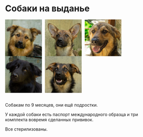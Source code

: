 # Собаки на выданье

<div class="dogs-faces">
<img src="img/puh-face.png" alt="Мордочка Пуха">
<img src="img/zita-face2.png" alt="Мордочка Зиты">
<img src="img/gita-face.png" alt="Мордочка Гиты">
<img src="img/ugol-face.png" alt="Мордочка Уголька">
<img src="img/iskra-face2.png" alt="Мордочка Искорки">
</div><br>

Собакам по 9 месяцев, они ещё подростки.

У каждой собаки есть паспорт международного образца и три комплекта вовремя сделанных прививок.

Все стерилизованы.

<style type="text/css">
.dogs-faces {
  overflow: hidden;
}
.dogs-faces img {
  float: left;
  height: 120px;
  margin-right: 10px;
}
</style>

